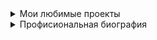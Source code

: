 <details>
<summary>Мои любимые проекты</summary>

Здесь и вправду пусто..
***

</details>  


<details>
<summary>Профисиональная биография</summary>

<br>
В 2014 столкнулся со Scratch
<br>
А в середине 2016 нашёл альтернативу для андроид Pocket Code. Там я проводил не мало времени   
<hr>
Осенью 2017 на уроках информатики я познакомился с таким понятием как HTML, в тот же день, вечером, я создал свой первый веб-проект и успешно внедрил туда JavaScript. (Он будучи незаконченным всё ещё остается одним из моих любимых)
<br>
<br>
Буквально следующий день я вернулся к Pocked Code, так как на нём в то время мог создать больше интерактивности, паралельно изучая учебник, на который наткнулся чуточку позже.
<a href = "https://learn.javascript.ru/">Learn JavaScript</a>
<br>
С зимы 2018 до конца 2020 активно работал с библиотекой Discord.js, лишь изредка переключаясь на веб.
</details>  
